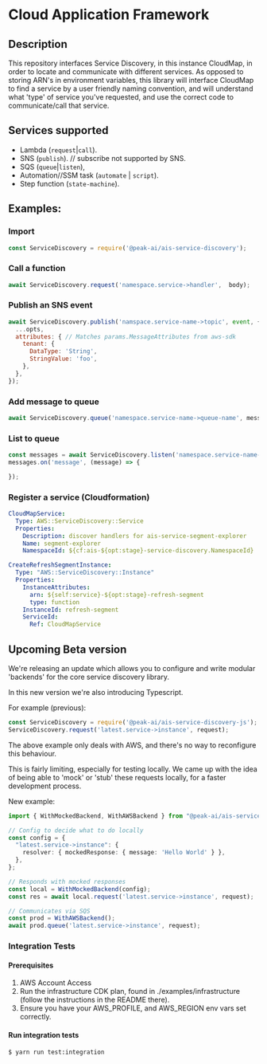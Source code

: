 # Cloud Application Framework

## Description
This repository interfaces Service Discovery, in this instance CloudMap, in order to locate and communicate with different services. As opposed to storing ARN's in environment variables, this library will interface CloudMap to find a service by a user friendly naming convention, and will understand what 'type' of service you've requested, and use the correct code to communicate/call that service.

## Services supported

- Lambda (`request`|`call`).
- SNS (`publish`). // subscribe not supported by SNS.
- SQS (`queue`|`listen`),
- Automation//SSM task (`automate` | `script`).
- Step function (`state-machine`).

## Examples:

### Import

```javascript
const ServiceDiscovery = require('@peak-ai/ais-service-discovery');
```

### Call a function

```javascript
await ServiceDiscovery.request('namespace.service->handler',  body);
```

### Publish an SNS event

```javascript
await ServiceDiscovery.publish('namspace.service-name->topic', event, {
  ...opts,
  attributes: { // Matches params.MessageAttributes from aws-sdk
    tenant: {
      DataType: 'String',
      StringValue: 'foo',
    },
  },
});
```

### Add message to queue
```javascript
await ServiceDiscovery.queue('namespace.service-name->queue-name', message, opts // optional);
```

### List to queue
```javascript
const messages = await ServiceDiscovery.listen('namespace.service-name->queue-name', opts // optional);
messages.on('message', (message) => {

});
```

### Register a service (Cloudformation)
```yaml
CloudMapService:
  Type: AWS::ServiceDiscovery::Service
  Properties:
    Description: discover handlers for ais-service-segment-explorer
    Name: segment-explorer
    NamespaceId: ${cf:ais-${opt:stage}-service-discovery.NamespaceId}

CreateRefreshSegmentInstance:
  Type: "AWS::ServiceDiscovery::Instance"
  Properties:
    InstanceAttributes:
      arn: ${self:service}-${opt:stage}-refresh-segment
      type: function
    InstanceId: refresh-segment
    ServiceId:
      Ref: CloudMapService
```


## Upcoming Beta version

We're releasing an update which allows you to configure and write modular 'backends' for the core service discovery library.

In this new version we're also introducing Typescript.

For example (previous):
```typescript
const ServiceDiscovery = require('@peak-ai/ais-service-discovery-js');
ServiceDiscovery.request('latest.service->instance', request);
```

The above example only deals with AWS, and there's no way to reconfigure this behaviour. 

This is fairly limiting, especially for testing locally. We came up with the idea of being able to 'mock' or 'stub' these requests locally, for a faster development process.

New example:
```typescript
import { WithMockedBackend, WithAWSBackend } from "@peak-ai/ais-service-discovery-js";

// Config to decide what to do locally
const config = {
  "latest.service->instance": {
    resolver: { mockedResponse: { message: 'Hello World' } },
  },
};

// Responds with mocked responses
const local = WithMockedBackend(config);
const res = await local.request('latest.service->instance', request);

// Communicates via SQS
const prod = WithAWSBackend();
await prod.queue('latest.service->instance', request);
```

### Integration Tests

#### Prerequisites
1. AWS Account Access
2. Run the infrastructure CDK plan, found in ./examples/infrastructure (follow the instructions in the README there).
3. Ensure you have your AWS_PROFILE, and AWS_REGION env vars set correctly.


#### Run integration tests
```bash
$ yarn run test:integration
```
